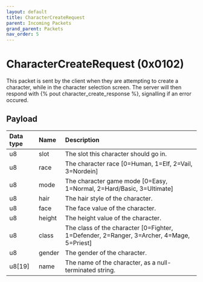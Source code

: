 ```yaml
---
layout: default
title: CharacterCreateRequest
parent: Incoming Packets
grand_parent: Packets
nav_order: 5
---
```


# CharacterCreateRequest (0x0102)

This packet is sent by the client when they are attempting to create a character, while in the character selection screen. The server will then respond with {% pout character_create_response %}, signalling if an error occured.

## Payload

| Data type            | Name            | Description                                                                                |
|:---------------------|:----------------|:-------------------------------------------------------------------------------------------|
| u8                   | slot            | The slot this character should go in.                                                      |
| u8                   | race            | The character race [0=Human, 1=Elf, 2=Vail, 3=Nordein]                                     |
| u8                   | mode            | The character game mode [0=Easy, 1=Normal, 2=Hard/Basic, 3=Ultimate]                       |
| u8                   | hair            | The hair style of the character.                                                           |
| u8                   | face            | The face value of the character.                                                           |
| u8                   | height          | The height value of the character.                                                         |
| u8                   | class           | The class of the character [0=Fighter, 1=Defender, 2=Ranger, 3=Archer, 4=Mage, 5=Priest]   |
| u8                   | gender          | The gender of the character.                                                               |
| u8[19]               | name            | The name of the character, as a null-terminated string.                                    |